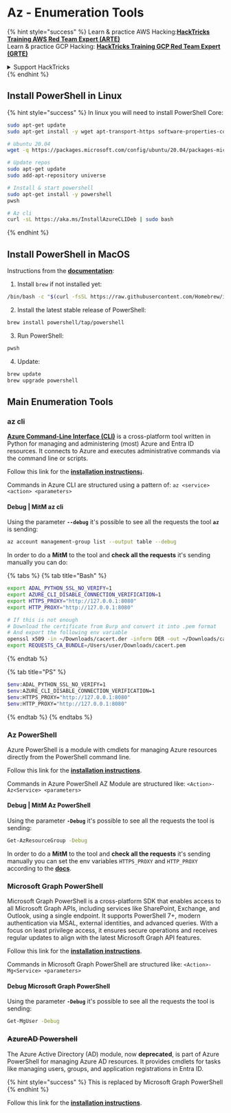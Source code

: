 # Az - Enumeration Tools

{% hint style="success" %}
Learn & practice AWS Hacking:<img src="../../.gitbook/assets/image (1) (1) (1).png" alt="" data-size="line">[**HackTricks Training AWS Red Team Expert (ARTE)**](https://training.hacktricks.xyz/courses/arte)<img src="../../.gitbook/assets/image (1) (1) (1).png" alt="" data-size="line">\
Learn & practice GCP Hacking: <img src="../../.gitbook/assets/image (2).png" alt="" data-size="line">[**HackTricks Training GCP Red Team Expert (GRTE)**<img src="../../.gitbook/assets/image (2).png" alt="" data-size="line">](https://training.hacktricks.xyz/courses/grte)

<details>

<summary>Support HackTricks</summary>

* Check the [**subscription plans**](https://github.com/sponsors/carlospolop)!
* **Join the** 💬 [**Discord group**](https://discord.gg/hRep4RUj7f) or the [**telegram group**](https://t.me/peass) or **follow** us on **Twitter** 🐦 [**@hacktricks\_live**](https://twitter.com/hacktricks_live)**.**
* **Share hacking tricks by submitting PRs to the** [**HackTricks**](https://github.com/carlospolop/hacktricks) and [**HackTricks Cloud**](https://github.com/carlospolop/hacktricks-cloud) github repos.

</details>
{% endhint %}

## Install PowerShell in Linux

{% hint style="success" %}
In linux you will need to install PowerShell Core:

```bash
sudo apt-get update
sudo apt-get install -y wget apt-transport-https software-properties-common

# Ubuntu 20.04
wget -q https://packages.microsoft.com/config/ubuntu/20.04/packages-microsoft-prod.deb

# Update repos
sudo apt-get update
sudo add-apt-repository universe

# Install & start powershell
sudo apt-get install -y powershell
pwsh

# Az cli
curl -sL https://aka.ms/InstallAzureCLIDeb | sudo bash
```
{% endhint %}

## Install PowerShell in MacOS

Instructions from the [**documentation**](https://learn.microsoft.com/en-us/powershell/scripting/install/installing-powershell-on-macos?view=powershell-7.4):

1. Install `brew` if not installed yet:

```bash
/bin/bash -c "$(curl -fsSL https://raw.githubusercontent.com/Homebrew/install/HEAD/install.sh)"
```

2. Install the latest stable release of PowerShell:

```sh
brew install powershell/tap/powershell
```

3. Run PowerShell:

```sh
pwsh
```

4. Update:

```sh
brew update
brew upgrade powershell
```

## Main Enumeration Tools

### az cli

[**Azure Command-Line Interface (CLI)**](https://learn.microsoft.com/en-us/cli/azure/install-azure-cli) is a cross-platform tool written in Python for managing and administering (most) Azure and Entra ID resources. It connects to Azure and executes administrative commands via the command line or scripts.

Follow this link for the [**installation instructions¡**](https://learn.microsoft.com/en-us/cli/azure/install-azure-cli#install).

Commands in Azure CLI are structured using a pattern of: `az <service> <action> <parameters>`

#### Debug | MitM az cli

Using the parameter **`--debug`** it's possible to see all the requests the tool **`az`** is sending:

```bash
az account management-group list --output table --debug
```

In order to do a **MitM** to the tool and **check all the requests** it's sending manually you can do:

{% tabs %}
{% tab title="Bash" %}
```bash
export ADAL_PYTHON_SSL_NO_VERIFY=1
export AZURE_CLI_DISABLE_CONNECTION_VERIFICATION=1
export HTTPS_PROXY="http://127.0.0.1:8080"
export HTTP_PROXY="http://127.0.0.1:8080"

# If this is not enough
# Download the certificate from Burp and convert it into .pem format
# And export the following env variable
openssl x509 -in ~/Downloads/cacert.der -inform DER -out ~/Downloads/cacert.pem -outform PEM
export REQUESTS_CA_BUNDLE=/Users/user/Downloads/cacert.pem
```
{% endtab %}

{% tab title="PS" %}
```bash
$env:ADAL_PYTHON_SSL_NO_VERIFY=1
$env:AZURE_CLI_DISABLE_CONNECTION_VERIFICATION=1
$env:HTTPS_PROXY="http://127.0.0.1:8080"
$env:HTTP_PROXY="http://127.0.0.1:8080"
```
{% endtab %}
{% endtabs %}

### Az PowerShell

Azure PowerShell is a module with cmdlets for managing Azure resources directly from the PowerShell command line.

Follow this link for the [**installation instructions**](https://learn.microsoft.com/en-us/powershell/azure/install-azure-powershell).

Commands in Azure PowerShell AZ Module are structured like: `<Action>-Az<Service> <parameters>`

#### Debug | MitM Az PowerShell

Using the parameter **`-Debug`** it's possible to see all the requests the tool is sending:

```bash
Get-AzResourceGroup -Debug
```

In order to do a **MitM** to the tool and **check all the requests** it's sending manually you can set the env variables `HTTPS_PROXY` and `HTTP_PROXY` according to the [**docs**](https://learn.microsoft.com/en-us/powershell/azure/az-powershell-proxy).

### Microsoft Graph PowerShell

Microsoft Graph PowerShell is a cross-platform SDK that enables access to all Microsoft Graph APIs, including services like SharePoint, Exchange, and Outlook, using a single endpoint. It supports PowerShell 7+, modern authentication via MSAL, external identities, and advanced queries. With a focus on least privilege access, it ensures secure operations and receives regular updates to align with the latest Microsoft Graph API features.

Follow this link for the [**installation instructions**](https://learn.microsoft.com/en-us/powershell/microsoftgraph/installation).

Commands in Microsoft Graph PowerShell are structured like: `<Action>-Mg<Service> <parameters>`

#### Debug Microsoft Graph PowerShell

Using the parameter **`-Debug`** it's possible to see all the requests the tool is sending:

```bash
Get-MgUser -Debug
```

### ~~**AzureAD Powershell**~~

The Azure Active Directory (AD) module, now **deprecated**, is part of Azure PowerShell for managing Azure AD resources. It provides cmdlets for tasks like managing users, groups, and application registrations in Entra ID.

{% hint style="success" %}
This is replaced by Microsoft Graph PowerShell
{% endhint %}

Follow this link for the [**installation instructions**](https://www.powershellgallery.com/packages/AzureAD).
